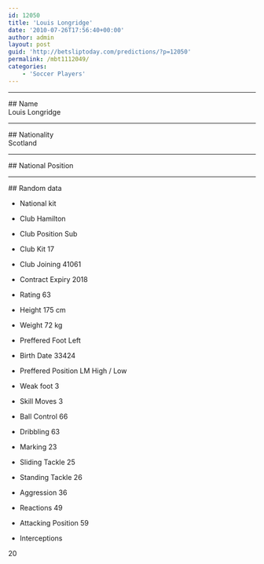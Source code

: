 ```yaml
---
id: 12050
title: 'Louis Longridge'
date: '2010-07-26T17:56:40+00:00'
author: admin
layout: post
guid: 'http://betsliptoday.com/predictions/?p=12050'
permalink: /mbt1112049/
categories:
    - 'Soccer Players'
---
```


- - - - - -

\## Name  
 Louis Longridge

- - - - - -

\## Nationality  
 Scotland

- - - - - -

\## National Position

- - - - - -

\## Random data

- National kit
- Club
 Hamilton

- Club Position
 Sub

- Club Kit
 17

- Club Joining
 41061

- Contract Expiry
 2018

- Rating
 63

- Height
 175 cm

- Weight
 72 kg

- Preffered Foot
 Left

- Birth Date
 33424

- Preffered Position
 LM High / Low

- Weak foot
 3

- Skill Moves
 3

- Ball Control
 66

- Dribbling
 63

- Marking
 23

- Sliding Tackle
 25

- Standing Tackle
 26

- Aggression
 36

- Reactions
 49

- Attacking Position
 59

- Interceptions

 20